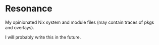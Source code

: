 # Resonance

My opinionated Nix system and module files (may contain traces of pkgs and overlays).

I will probably write this in the future.
